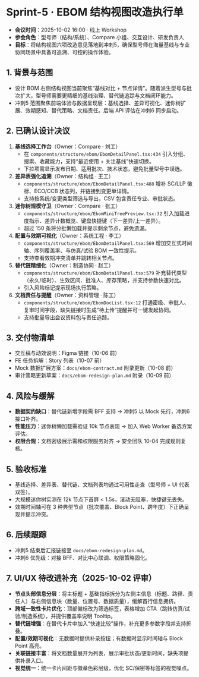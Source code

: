 # Sprint-5 · EBOM 结构视图改造执行单

- **会议时间**：2025-10-02 16:00 · 线上 Workshop
- **参会角色**：型号师（结构/系统）、Compare 小组、交互设计、研发负责人
- **目标**：将结构视图六项改造意见落地到冲刺5，确保型号师在海量基线与专业协同场景中具备可追溯、可控的操作体验。

## 1. 背景与范围
- 设计 BOM 右侧结构视图当前聚焦“基线对比 + 节点详情”。随着派生型号与批次扩大，型号师需要更精细的基线治理、替代链追踪与文档闭环能力。
- 冲刺5 范围聚焦前端体验与数据呈现层：基线选择、差异可视化、迷你树扩展、效期感知、替代策略、文档责任。后端 API 评估在冲刺6 同步启动。

## 2. 已确认设计决议
1. **基线选择工作台**（Owner：Compare · 刘工）
   - 在 `components/structure/ebom/EbomDetailPanel.tsx:434` 引入分组、搜索、收藏能力，支持“最近使用 + 关注基线”快速切换。
   - 下拉项需显示发布日期、适用批次、技术状态，避免批量型号中误选。
2. **差异表强化追溯**（Owner：结构组 · 王工）
   - `components/structure/ebom/EbomDetailPanel.tsx:488` 增补 SC/LLP 徽标、ECO/CCB 状态列，并链接到变更单详情。
   - 支持按系统/变更类型筛选与导出，CSV 包含责任专业、审批状态。
3. **迷你树规模守卫**（Owner：Compare · 张工）
   - `components/structure/ebom/EbomMiniTreePreview.tsx:32` 引入加载进度指示、差异计数概览、键盘快捷键（下一差异/上一差异）。
   - 超过 150 条将分批懒加载并提示剩余节点，避免遗漏。
4. **配置与效期可视化**（Owner：系统工程 · 李工）
   - `components/structure/ebom/EbomDetailPanel.tsx:569` 增加交互式时间轴、序列覆盖率、与仿真/试验 BOM 一致性提示。
   - 支持查看效期冲突清单并跳转相关节点。
5. **替代链精细化**（Owner：制造协同 · 赵工）
   - `components/structure/ebom/EbomDetailPanel.tsx:579` 补充替代类型（永久/临时）、生效区间、批准人、库存策略，并支持参数快速对比。
   - 引入风险标记提示现场执行策略。
6. **文档责任与提醒**（Owner：资料管理 · 陈工）
   - `components/structure/ebom/EbomDocList.tsx:12` 打通密级、审批人、复审时间字段，缺失链接时生成“待上传”提醒并可一键发起协同。
   - 支持批量导出会议资料包与责任追踪。

## 3. 交付物清单
- 交互稿与动效说明：Figma 链接（10-06 前）
- FE 任务拆解：Story 列表（10-07 前）
- Mock 数据扩展方案：`docs/ebom-contract.md` 附录更新（10-08 前）
- 审计策略更新草案：`docs/ebom-redesign-plan.md` 附录（10-09 前）

## 4. 风险与缓解
- **数据契约缺口**：替代链新增字段需 BFF 支持 → 冲刺5 以 Mock 先行，冲刺6 接口补齐。
- **性能压力**：迷你树懒加载需验证 10k 节点表现 → 加入 Web Worker 备选方案评估。
- **权限合规**：文档密级展示需和权限服务对齐 → 安全团队 10-04 完成规则复核。

## 5. 验收标准
- 基线选择、差异表、替代链、文档列表均通过可用性走查（型号师 + UI 代表双签）。
- 大规模迷你树实测在 12k 节点下首屏 < 1.5s，滚动无阻塞，快捷键无丢失。
- 效期时间轴可在 3 种典型节点（批次覆盖、Block Point、跨年度）下正确呈现并提示冲突。

## 6. 后续跟踪
- 冲刺5 结束后汇报链接至 `docs/ebom-redesign-plan.md`。
- 冲刺6 优先级：对接 BFF、对比中心联调、权限策略固化。

## 7. UI/UX 待改进补充（2025-10-02 评审）
- **节点头部信息分层**：将主标题 + 基础指标拆分为左侧主信息（标题、路径、责任人）与右侧信息块（数量、位置号、数据质量），缓解首行信息拥挤。
- **跨域一致性卡片优化**：顶部徽标改为筛选标签，表格增加 CTA（跳转仿真/试验/制造系统），并提供覆盖率说明 Tooltip。
- **替代链增强**：在替代卡片中加入“快速比较”操作，补充更多参数字段并支持折叠。
- **配置/效期可视化**：无数据时提供补录按钮；有数据时显示时间轴与 Block Point 高亮。
- **关联链接丰富**：将文档数量展开为列表，展示审批状态/更新时间，缺失项提供补录入口。
- **视觉统一**：统一卡片间距与徽章色彩层级，优化 SC/保密等标签的视觉噪点。
